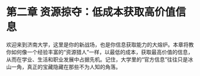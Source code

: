 # 第二章 资源掠夺：低成本获取高价值信息

欢迎来到济南大学，这里是你的新战场，也是你信息获取能力的大熔炉。本章将教你如何像一个经验丰富的“资源猎人”一样，以最低的成本，获取最高价值的信息，从而在学业、生活和职业发展中占据先机。记住，大学里的“官方信息”往往只是冰山一角，真正的宝藏隐藏在那些不为人知的角落。
